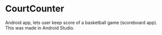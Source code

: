 # CourtCounter
Android app, lets user keep score of a basketball game (scoreboard app).
This was made in Android Studio.
